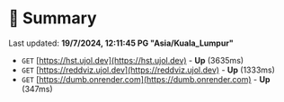 # 📖 Summary
Last updated: **19/7/2024, 12:11:45 PG "Asia/Kuala_Lumpur"**

- `GET` [https://hst.ujol.dev](https://hst.ujol.dev) - **Up** (3635ms)
- `GET` [https://reddviz.ujol.dev](https://reddviz.ujol.dev) - **Up** (1333ms)
- `GET` [https://dumb.onrender.com](https://dumb.onrender.com) - **Up** (347ms)
